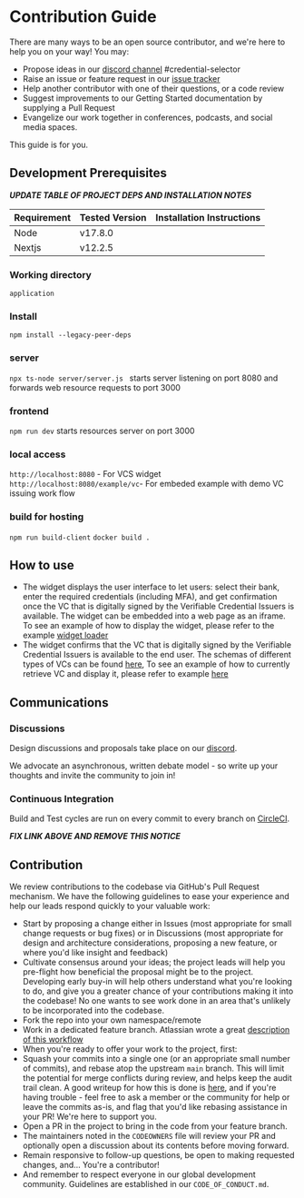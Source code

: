 # Contribution Guide 

There are many ways to be an open source contributor, and we're here to help you on your way! You may:

* Propose ideas in our 
  [discord channel](https://discord.com/channels/937858703112155166/1024468662469525645) #credential-selector
* Raise an issue or feature request in our [issue tracker](https://github.com/TBD54566975/incubation-verifiable-credential-selector/issues)
* Help another contributor with one of their questions, or a code review
* Suggest improvements to our Getting Started documentation by supplying a Pull Request
* Evangelize our work together in conferences, podcasts, and social media spaces.

This guide is for you.

## Development Prerequisites

___***UPDATE TABLE OF PROJECT DEPS AND INSTALLATION NOTES***___

| Requirement | Tested Version | Installation Instructions                            |
|-------------|----------------|------------------------------------------------------|
| Node        | v17.8.0        |                                                      |
| Nextjs      | v12.2.5        |                                                      |

### Working directory 
`application`

### Install
`npm install --legacy-peer-deps`

### server
`npx ts-node server/server.js ` starts server listening on port 8080 and forwards web resource requests to port 3000

### frontend
`npm run dev` starts resources server on port 3000

### local access
`http://localhost:8080` - For VCS widget
`http://localhost:8080/example/vc`- For embeded example with demo VC issuing work flow

### build for hosting
`npm run build-client`
`docker build .`

## How to use
- The widget displays the user interface to let users: select their bank, enter the required credentials (including MFA), and get confirmation once the VC that is digitally signed by the Verifiable Credential Issuers is available. The widget can be embedded into a web page as an iframe. To see an example of how to display the widget, please refer to the example [widget loader](public/static/tbdex-widget-loader.js)
- The widget confirms that the VC that is digitally signed by the Verifiable Credential Issuers is available to the end user. The schemas of different types of VCs can be found [here](example_vc/), To see an example of how to currently retrieve VC and display it, please refer to example [here](public/vc.html) 

## Communications

### Discussions

Design discussions and proposals take place on our [discord](https://discord.com/channels/937858703112155166/1024468662469525645).

We advocate an asynchronous, written debate model - so write up your thoughts and invite the community to join in!

### Continuous Integration

Build and Test cycles are run on every commit to every branch on [CircleCI](LINK_HERE).

 ___***FIX LINK ABOVE AND REMOVE THIS NOTICE***___

## Contribution

We review contributions to the codebase via GitHub's Pull Request mechanism. We have 
the following guidelines to ease your experience and help our leads respond quickly 
to your valuable work:

* Start by proposing a change either in Issues (most appropriate for small 
  change requests or bug fixes) or in Discussions (most appropriate for design 
  and architecture considerations, proposing a new feature, or where you'd 
  like insight and feedback)
* Cultivate consensus around your ideas; the project leads will help you 
  pre-flight how beneficial the proposal might be to the project. Developing early 
  buy-in will help others understand what you're looking to do, and give you a 
  greater chance of your contributions making it into the codebase! No one wants to 
  see work done in an area that's unlikely to be incorporated into the codebase.
* Fork the repo into your own namespace/remote
* Work in a dedicated feature branch. Atlassian wrote a great 
  [description of this workflow](https://www.atlassian.com/git/tutorials/comparing-workflows/feature-branch-workflow)
* When you're ready to offer your work to the project, first:
* Squash your commits into a single one (or an appropriate small number of commits), and 
  rebase atop the upstream `main` branch. This will limit the potential for merge 
  conflicts during review, and helps keep the audit trail clean. A good writeup for 
  how this is done is 
  [here](https://medium.com/@slamflipstrom/a-beginners-guide-to-squashing-commits-with-git-rebase-8185cf6e62ec), and if you're 
  having trouble - feel free to ask a member or the community for help or leave the commits as-is, and flag that you'd like 
  rebasing assistance in your PR! We're here to support you.
* Open a PR in the project to bring in the code from your feature branch.
* The maintainers noted in the `CODEOWNERS` file will review your PR and optionally 
  open a discussion about its contents before moving forward.
* Remain responsive to follow-up questions, be open to making requested changes, and...
  You're a contributor!
* And remember to respect everyone in our global development community. Guidelines 
  are established in our `CODE_OF_CONDUCT.md`.
